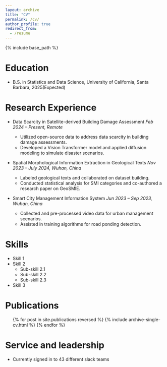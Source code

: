 ```yaml
---
layout: archive
title: "CV"
permalink: /cv/
author_profile: true
redirect_from:
  - /resume
---
```


{% include base_path %}

Education
======
* B.S. in Statistics and Data Science, University of California, Santa Barbara, 2025(Expected)

Research Experience
======
* Data Scarcity in Satellite-derived Building Damage Assessment
_Feb 2024 – Present, Remote_
  * Utilized open-source data to address data scarcity in building damage assessments.
  * Developed a Vision Transformer model and applied diffusion modeling to simulate disaster scenarios.

* Spatial Morphological Information Extraction in Geological Texts
_Nov 2023 – July 2024, Wuhan, China_
  * Labeled geological texts and collaborated on dataset building.
  * Conducted statistical analysis for SMI categories and co-authored a research paper on GeoSMIE.

* Smart City Management Information System
_Jun 2023 – Sep 2023, Wuhan, China_
  * Collected and pre-processed video data for urban management scenarios.
  * Assisted in training algorithms for road ponding detection.
  
Skills
======
* Skill 1
* Skill 2
  * Sub-skill 2.1
  * Sub-skill 2.2
  * Sub-skill 2.3
* Skill 3

Publications
======
  <ul>{% for post in site.publications reversed %}
    {% include archive-single-cv.html %}
  {% endfor %}</ul>
  
  
Service and leadership
======
* Currently signed in to 43 different slack teams
